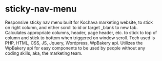 # sticky-nav-menu
Responsive sticky nav menu built for Kochava marketing website, to stick on right column, and either scroll to id or target _blank to new tab.  Calculates appropriate columns, header, page header, etc. to stick to top of column and stick to bottom when triggered on window scroll.  Tech used is PHP, HTML, CSS, JS, Jquery, Wordpress, WpBakery api. Utilizes the WpBakery api for easy components to be used by people without any coding skills, aka, the marketing team.
